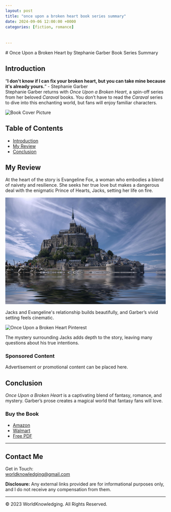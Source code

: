 ```yaml
---
layout: post
title: "once upon a broken heart book series summary"
date: 2024-09-06 12:00:00 +0000
categories: [fiction, romance]


---
```

<head>
    <link rel="stylesheet" href="../_assets/css/post.css" >
    <link rel="stylesheet" href="../_assets/css/style.css" >
    <link rel="stylesheet" href="../_assets/css/mediaqueries.css" >
</head>
# Once Upon a Broken Heart by Stephanie Garber Book Series Summary

## Introduction
“**I don't know if I can fix your broken heart, but you can take mine because it's already yours.**” - Stephanie Garber  
Stephanie Garber returns with *Once Upon a Broken Heart*, a spin-off series from her beloved *Caraval* books. You don’t have to read the *Caraval* series to dive into this enchanting world, but fans will enjoy familiar characters.

![Book Cover Picture](../posts/once-upon-a-broken-heart-book-cover.jpg)

## Table of Contents
- [Introduction](#introduction)
- [My Review](#my-review)
- [Conclusion](#conclusion)

## My Review
At the heart of the story is Evangeline Fox, a woman who embodies a blend of naivety and resilience. She seeks her true love but makes a dangerous deal with the enigmatic Prince of Hearts, Jacks, setting her life on fire.

![Castle Picture](../posts/castle.jpg)

Jacks and Evangeline's relationship builds beautifully, and Garber’s vivid setting feels cinematic.

![Once Upon a Broken Heart Pinterest](../posts/once-upon-a-broken-heart.png)

The mystery surrounding Jacks adds depth to the story, leaving many questions about his true intentions.

### Sponsored Content
Advertisement or promotional content can be placed here.

## Conclusion
*Once Upon a Broken Heart* is a captivating blend of fantasy, romance, and mystery. Garber’s prose creates a magical world that fantasy fans will love.

### Buy the Book
- [Amazon](https://www.amazon.com/Once-Upon-Broken-Heart/dp/1250268397)
- [Walmart](https://www.walmart.com/ip/Once-upon-a-Broken-Heart-Paperback-9781250268402/770167603)
- [Free PDF](https://drive.google.com/file/d/1CZQv5OunU758YSUJFoy3kqrs8-5qhqhq/view)

---

## Contact Me
Get in Touch:  
[worldknowledging@gmail.com](mailto:worldknowledging@gmail.com)

**Disclosure:** Any external links provided are for informational purposes only, and I do not receive any compensation from them.

---

&copy; 2023 WorldKnowledging. All Rights Reserved.
